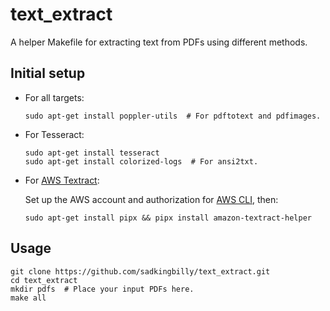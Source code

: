 # text_extract

A helper Makefile for extracting text from PDFs using different methods.

## Initial setup

* For all targets:

  ```
  sudo apt-get install poppler-utils  # For pdftotext and pdfimages.
  ```

* For Tesseract:

  ```
  sudo apt-get install tesseract
  sudo apt-get install colorized-logs  # For ansi2txt.
  ```

* For [AWS Textract](https://aws.amazon.com/textract/):

  Set up the AWS account and authorization for [AWS CLI](https://aws.amazon.com/cli/),
  then:

  ```
  sudo apt-get install pipx && pipx install amazon-textract-helper
  ```

## Usage

```
git clone https://github.com/sadkingbilly/text_extract.git
cd text_extract
mkdir pdfs  # Place your input PDFs here.
make all
```

